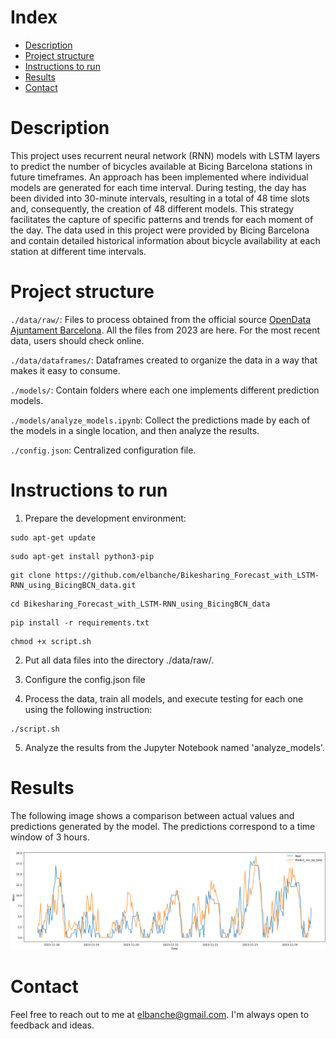 # Index
- [Description](#Description)
- [Project structure](#project-structure)
- [Instructions to run](#instructions-to-run)
- [Results](#Results)
- [Contact](#Contact)

# Description

This project uses recurrent neural network (RNN) models with LSTM layers to predict the number of bicycles available at Bicing Barcelona stations in future timeframes. An approach has been implemented where individual models are generated for each time interval. During testing, the day has been divided into 30-minute intervals, resulting in a total of 48 time slots and, consequently, the creation of 48 different models. This strategy facilitates the capture of specific patterns and trends for each moment of the day. The data used in this project were provided by Bicing Barcelona and contain detailed historical information about bicycle availability at each station at different time intervals.


# Project structure

`./data/raw/`: Files to process obtained from the official source [OpenData Ajuntament Barcelona](https://opendata-ajuntament.barcelona.cat/data/ca/dataset/estat-estacions-bicing). All the files from 2023 are here. For the most recent data, users should check online.

`./data/dataframes/`: Dataframes created to organize the data in a way that makes it easy to consume.

`./models/`: Contain folders where each one implements different prediction models.

`./models/analyze_models.ipynb`: Collect the predictions made by each of the models in a single location, and then analyze the results.

`./config.json`: Centralized configuration file.


# Instructions to run

1. Prepare the development environment:
```
sudo apt-get update
```
```
sudo apt-get install python3-pip
```
```
git clone https://github.com/elbanche/Bikesharing_Forecast_with_LSTM-RNN_using_BicingBCN_data.git
```
```
cd Bikesharing_Forecast_with_LSTM-RNN_using_BicingBCN_data
```
```
pip install -r requirements.txt
```
```
chmod +x script.sh
```
2. Put all data files into the directory ./data/raw/.
3. Configure the config.json file

4. Process the data, train all models, and execute testing for each one using the following instruction:
```
./script.sh
```

5. Analyze the results from the Jupyter Notebook named 'analyze_models'.

# Results

The following image shows a comparison between actual values and predictions generated by the model. The predictions correspond to a time window of 3 hours.

![image info](/image.png) 

# Contact
Feel free to reach out to me at elbanche@gmail.com. I'm always open to feedback and ideas.

